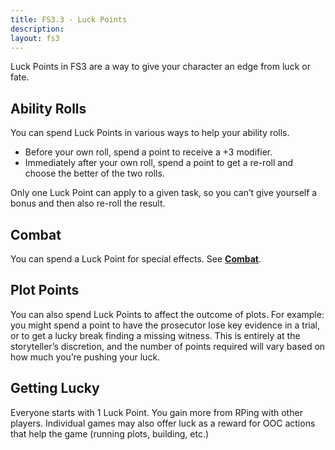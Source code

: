 ```yaml
---
title: FS3.3 - Luck Points
description: 
layout: fs3
---
```


Luck Points in FS3 are a way to give your character an edge from luck or fate.

## Ability Rolls

You can spend Luck Points in various ways to help your ability rolls.

* Before your own roll, spend a point to receive a +3 modifier.
* Immediately after your own roll, spend a point to get a re-roll and choose the better of the two rolls.

Only one Luck Point can apply to a given task, so you can’t give yourself a bonus and then also re-roll the result.

## Combat

You can spend a Luck Point for special effects.  See **[Combat](/fs3/fs3-3/combat.html#luck)**.

## Plot Points

You can also spend Luck Points to affect the outcome of plots. For example: you might spend a point to have the prosecutor lose key evidence in a trial, or to get a lucky break finding a missing witness. This is entirely at the storyteller’s discretion, and the number of points required will vary based on how much you’re pushing your luck.

## Getting Lucky

Everyone starts with 1 Luck Point.  You gain more from RPing with other players.  Individual games may also offer luck as a reward for OOC actions that help the game (running plots, building, etc.) 